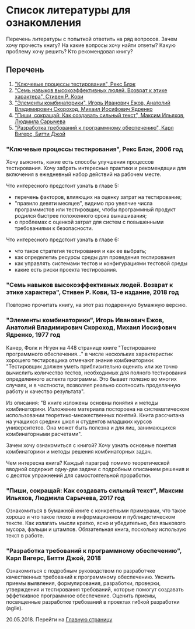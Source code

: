 # Список литературы для ознакомления

Перечень литературы с попыткой ответить на ряд вопросов. Зачем хочу прочесть книгу? На какие вопросы хочу найти ответы? Какую проблему хочу решить? Кто рекомендовал книгу?

## Перечень

1. ["Ключевые процессы тестирования", Рекс Блэк](#black)
2. ["Семь навыков высокоэффективных людей. Возврат к этике характера", Стивен Р. Кови](#covey)
3. ["Элементы комбинаторики", Игорь Иванович Ежов, Анатолий Владимирович Скороход, Михаил Иосифович Ядренко](#elem_combinat)
4. ["Пиши, сокращай: Как создавать сильный текст", Максим Ильяхов, Людмила Сарычева](#write_cut)
5. ["Разработка требований к программному обеспечению", Карл Вигерс, Битти Джой](#dev_requir)

### "Ключевые процессы тестирования", Рекс Блэк, 2006 год <a name="black"></a>

Хочу выяснить, какие есть способы улучшения процессов тестирования. Хочу забрать интересные практики и рекомендации для включения в ежедневный набор действий на рабочем месте.

Что интересного предстоит узнать в главе 5:
- перечень факторов, влияющих на оценку затрат на тестирование;
- "правило девяти месяцев", видимо про увелчие числа программистов или тестировщик, чтобы программный продукт родился быстрее положенного срока вынашивания;
- о проблемах с оценкой затрат для систем с повышенными требованиями к безопасности.

Что интересного предстоит узнать в главе 6:
- что такое стратегия тестирования и как ее выбрать;
- как определетиь ресурсы среды для проведения тестирования
- как управлять системами тестов и конфигурациями тестовой среды
- какие есть риски проекта тестирования.

### "Семь навыков высокоэффективных людей. Возврат к этике характера", Стивен Р. Кови, 13-е издание, 2018 год <a name="covey"></a>

Повторно прочитать книгу, на этот раз подаренную бумажную версию.

### "Элементы комбинаторики", Игорь Иванович Ежов, Анатолий Владимирович Скороход, Михаил Иосифович Ядренко, 1977 год <a name="elem_combinat">

Канер, Фолк и Нгуен на 448 странице книге "Тестирование программного обеспечения..." в числе нескольких характеристик хорошего тестировщика отмечают знание комбинаторики: "Тестировщик должен уметь приблизительно оценить или же точно вычислить количество тестов, необходимых для полного тестирования определенного аспекта программы. Это бывает полезно во многих случаях, и в частности, позволяет реально соотносить проделанную работу и качество результата".

Из описания: "В книге изложены основны понятия и методы комбинаторики. Изложение материала постороена на систематическом использовании теоретико-множественных понятий. Книга рассчитана на учащихся средних школ и студентов младшких курсов университетов. Она может быть полезна и для лиц, занимающихся комбинаторными расчетами".

Зачем хочу ознакомиться с книгой? Хочу узнать основные понятия комбинаторики и методы решения комбинаторных задач.

Чем интересна книга? Каждый параграф помимо теоретической вводной содержит одну-две задачи с подробным описанием решения и с десяток упражнений для самостоятельной проработки.

### "Пиши, сокращай: Как создавать сильный текст", Максим Ильяхов, Людмила Сарычева, 2017 год <a name="write_cut">

Ознакомиться в бумажной книге с конкретными примерами, что такое хорошо и что такое плохо в информационном и публицистическом тексте. Как излагать мысли кратко, ясно и убедительно, без языкового мусора, фальши и штампов. Обязательная книга, поскольку использую текст в работе.

### "Разработка требований к программному обеспечению", Карл Вигерс, Битти Джой, 2018 <a name="dev_requir">

Ознакомиться с подробным руководством по разработчке качественных требований к программному обеспечению. Уяснить приемы выявления, формулирования, разработки, проверки, утверждения и тестирования требований, которые помогут создавать эффеткивное программное обеспечение. Оценить приемы, посвященные разработке требований в проектах гибкой разработки (agile).

20.05.2018. Перейти на [Главную страницу](./)